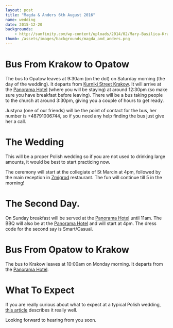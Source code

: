 ```yaml
---
layout: post
title: "Magda & Anders 6th August 2016"
name: wedding
date: 2015-12-20
backgrounds:
    - http://sumfinity.com/wp-content/uploads/2014/02/Mary-Basilica-Krakow.jpg
thumb: /assets/images/backgrounds/magda_and_anders.png
---
```


# Bus From Krakow to Opatow

The bus to Opatow leaves at 9:30am (on the dot) on Saturday morning (the day of the wedding). It departs from [Kurniki Street Krakow]. It will arrive at the [Panorama Hotel] (where you will be staying) at around 12:30pm (so make sure you have breakfast before leaving). There will be a bus taking people to the church at around 3:30pm, giving you a couple of hours to get ready.

Justyna (one of our friends) will be the point of contact for the bus, her number is +48791006744, so if you need any help finding the bus just give her a call.

# The Wedding
This will be a proper Polish wedding so if you are not used to drinking large amounts, it would be best to start practicing now.

The ceremony will start at the collegiate of St Marcin at 4pm, followed by the main reception in [Zmigrod] restaurant. The fun will continue till 5 in the morning!

# The Second Day.

On Sunday breakfast will be served at the [Panorama Hotel] until 11am. The BBQ will also be at the [Panorama Hotel] and will start at 4pm. The dress code for the second say is Smart/Casual.

# Bus From Opatow to Krakow

The bus to Krakow leaves at 10:00am on Monday morning. It departs from the [Panorama Hotel].

# What To Expect

If you are really curious about what to expect at a typical Polish wedding, [this article] describes it really well.

Looking forward to hearing from you soon.

[Kurniki Street Krakow]:https://www.google.co.uk/maps/place/Kurniki,+Krak%C3%B3w,+Poland/@50.0667232,19.9416462,17z/data=!4m5!3m4!1s0x47165b1ac0da1243:0x49f16b185b1f6ff2!8m2!3d50.0672697!4d19.9437035
[Panorama Hotel]: http://www.panorama-hotel.pl/en/
[Zmigrod]:http://www.zmigrod.com/index.php?option=com_content&view=article&id=3&Itemid=3
[Opatow]: https://en.m.wikipedia.org/wiki/Opatów
[this article]: http://culture.pl/en/article/a-foreigners-guide-to-polish-weddings
